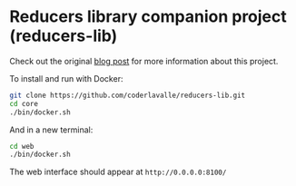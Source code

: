 # Reducers library companion project (reducers-lib)

Check out the original [blog post][post] for more information about this project.

To install and run with Docker:

```bash
git clone https://github.com/coderlavalle/reducers-lib.git
cd core
./bin/docker.sh
```

And in a new terminal:

```bash
cd web
./bin/docker.sh
```

The web interface should appear at `http://0.0.0.0:8100/`

[post]: http://diegolavalle.com/reducers-lib
